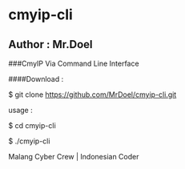 # cmyip-cli
## Author : Mr.Doel
###CmyIP Via Command Line Interface

####Download :

$ git clone https://github.com/MrDoel/cmyip-cli.git

usage :

$ cd cmyip-cli

$ ./cmyip-cli

Malang Cyber Crew | Indonesian Coder
